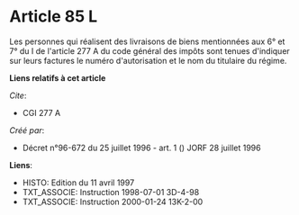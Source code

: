 # Article 85 L

Les personnes qui réalisent des livraisons de biens mentionnées aux 6° et 7° du I de l'article 277 A du code général des
impôts sont tenues d'indiquer sur leurs factures le numéro d'autorisation et le nom du titulaire du régime.

**Liens relatifs à cet article**

_Cite_:

  - CGI 277 A

_Créé par_:

  - Décret n°96-672 du 25 juillet 1996 - art. 1 () JORF 28 juillet 1996

**Liens**:

  - HISTO: Edition du 11 avril 1997
  - TXT_ASSOCIE: Instruction 1998-07-01 3D-4-98
  - TXT_ASSOCIE: Instruction 2000-01-24 13K-2-00
